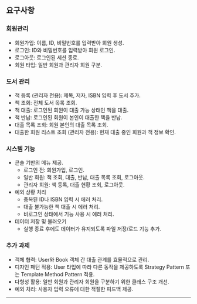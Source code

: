 ## 요구사항

### 회원관리
- 회원가입: 이름, ID, 비밀번호를 입력받아 회원 생성.
- 로그인: ID와 비밀번호를 입력받아 회원 로그인.
- 로그아웃: 로그인된 세션 종료.
- 회원 타입: 일반 회원과 관리자 회원 구분.

### 도서 관리
- 책 등록 (관리자 전용): 제목, 저자, ISBN 입력 후 도서 추가.
- 책 조회: 전체 도서 목록 조회.
- 책 대출: 로그인된 회원이 대출 가능 상태인 책을 대출.
- 책 반납: 로그인된 회원이 본인이 대출한 책을 반납.
- 대출 목록 조회: 회원 본인의 대출 목록 조회.
- 대출한 회원 리스트 조회 (관리자 전용): 현재 대출 중인 회원과 책 정보 확인.

### 시스템 기능
- 콘솔 기반의 메뉴 제공.
  - 로그인 전: 회원가입, 로그인.
  - 일반 회원: 책 조회, 대출, 반납, 대출 목록 조회, 로그아웃.
  - 관리자 회원: 책 등록, 대출 현황 조회, 로그아웃.
- 예외 상황 처리
  - 중복된 ID나 ISBN 입력 시 에러 처리.
  - 대출 불가능한 책 대출 시 에러 처리.
  - 비로그인 상태에서 기능 사용 시 에러 처리.
- 데이터 저장 및 불러오기
  - 실행 종료 후에도 데이터가 유지되도록 파일 저장/로드 기능 추가.

### 추가 과제
- 객체 협력: User와 Book 객체 간 대출 관계를 효율적으로 관리.
- 디자인 패턴 적용: User 타입에 따라 다른 동작을 제공하도록 Strategy Pattern 또는 Template Method Pattern 적용.
- 다형성 활용: 일반 회원과 관리자 회원을 구분하기 위한 클래스 구조 개선.
- 예외 처리: 사용자 입력 오류에 대한 적절한 피드백 제공.

---
